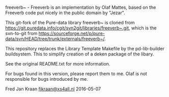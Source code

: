freeverb~ - Freeverb is an implementation by Olaf Mattes, based on the 
Freeverb code put nicely in the public domain by "Jezar".

This git-fork of the Pure-data library freeverb~ is cloned from 
https://git.puredata.info/cgit/svn2git/libraries/freeverb~.git, which is 
the svn-to-git from 
https://sourceforge.net/p/pure-data/svn/HEAD/tree/trunk/externals/freeverb~/.

This repository replaces the Library Template Makefile by the pd-lib-builder 
buildsystem. This to simplify creation of a deken package of the libary.

See the original README.txt for more information.

For bugs found in this version, please report them to me. Olaf is not 
responsible for bugs introduced by me.

Fred Jan Kraan fjkraan@xs4all.nl 2016-05-07
